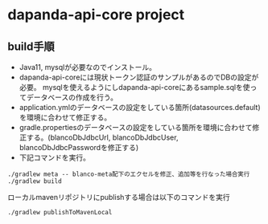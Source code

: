# dapanda-api-core project

## build手順
* Java11, mysqlが必要なのでインストール。
* dapanda-api-coreには現状トークン認証のサンプルがあるのでDBの設定が必要。
mysqlを使えるようにしdapanda-api-coreにあるsample.sqlを使ってデータベースの作成を行う。
* application.ymlのデータベースの設定をしている箇所(datasources.default)を環境に合わせて修正する。
* gradle.propertiesのデータベースの設定をしている箇所を環境に合わせて修正する。(blancoDbJdbcUrl, blancoDbJdbcUser, blancoDbJdbcPasswordを修正する)
* 下記コマンドを実行。
```
./gradlew meta -- blanco-meta配下のエクセルを修正、追加等を行なった場合実行
./gradlew build
```
ローカルmavenリポジトリにpublishする場合は以下のコマンドを実行
```
./gradlew publishToMavenLocal
```
